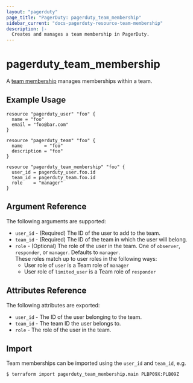 ```yaml
---
layout: "pagerduty"
page_title: "PagerDuty: pagerduty_team_membership"
sidebar_current: "docs-pagerduty-resource-team-membership"
description: |-
  Creates and manages a team membership in PagerDuty.
---
```


# pagerduty_team_membership

A [team membership](https://v2.developer.pagerduty.com/v2/page/api-reference#!/Teams/put_teams_id_users_user_id) manages memberships within a team.

## Example Usage

```hcl
resource "pagerduty_user" "foo" {
  name = "foo"
  email = "foo@bar.com"
}

resource "pagerduty_team" "foo" {
  name        = "foo"
  description = "foo"
}

resource "pagerduty_team_membership" "foo" {
  user_id = pagerduty_user.foo.id
  team_id = pagerduty_team.foo.id
  role    = "manager"
}
```

## Argument Reference

The following arguments are supported:

  * `user_id` - (Required) The ID of the user to add to the team.
  * `team_id` - (Required) The ID of the team in which the user will belong.
  * `role`    - (Optional) The role of the user in the team. One of `observer`, `responder`, or `manager`. Defaults to `manager`.  
    These roles match up to user roles in the following ways:
    * User role of `user` is a Team role of `manager`
    * User role of `limited_user` is a Team role of `responder`

## Attributes Reference

The following attributes are exported:

  * `user_id` - The ID of the user belonging to the team.
  * `team_id` - The team ID the user belongs to.
  * `role`    - The role of the user in the team.


## Import

Team memberships can be imported using the `user_id` and `team_id`, e.g.

```
$ terraform import pagerduty_team_membership.main PLBP09X:PLB09Z
```
